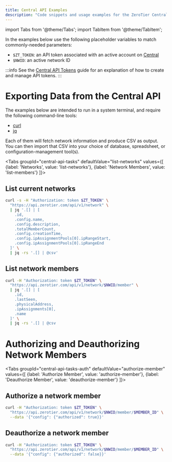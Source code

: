```yaml
---
title: Central API Examples
description: "Code snippets and usage examples for the ZeroTier Central API"
---
```


import Tabs from '@theme/Tabs';
import TabItem from '@theme/TabItem';

In the examples below use the following placeholder variables to match commonly-needed parameters:

- `$ZT_TOKEN`: an API token associated with an active account on [Central](https://my.zerotier.com)
- `$NWID`: an active network ID

:::info
See the [Central API Tokens](/api/tokens) guide for an explanation of how to create and manage API tokens.
:::

# Exporting Data from the Central API

The examples below are intended to run in a system terminal, and require the following command-line tools:

- [curl](https://curl.so)
- [jq](https://jqlang.github.io/jq/)

Each of them will fetch network information and produce CSV as output. You can then import that CSV into your choice of database, spreadsheet, or configuration-management tool(s).

<Tabs
  groupId="central-api-tasks"
  defaultValue="list-networks"
  values={[
    {label: 'Networks', value: 'list-networks'},
    {label: 'Network Members', value: 'list-members'}
  ]}>

<TabItem value="list-networks">

## List current networks

```sh
curl -s -H "Authorization: token $ZT_TOKEN" \
  "https://api.zerotier.com/api/v1/network" \
  | jq '.[] | [
    .id,
    .config.name,
    .config.description,
    .totalMemberCount,
    .config.creationTime,
    .config.ipAssignmentPools[0].ipRangeStart,
    .config.ipAssignmentPools[0].ipRangeEnd
  ]' \
  | jq -rs '.[] | @csv'
```

</TabItem>

<TabItem value="list-members">

## List network members

```sh
curl -H "Authorization: token $ZT_TOKEN" \
  "https://api.zerotier.com/api/v1/network/$NWID/member" \
  | jq '.[] | [
    .id,
    .lastSeen,
    .physicalAddress,
    .ipAssignments[0],
    .name
  ]' \
  | jq -rs '.[] | @csv
```

</TabItem>

</Tabs>

# Authorizing and Deauthorizing Network Members

<Tabs
  groupId="central-api-tasks-auth"
  defaultValue="authorize-member"
  values={[
    {label: 'Authorize Member', value: 'authorize-member'},
    {label: 'Deauthorize Member', value: 'deauthorize-member'}
  ]}>


<TabItem value="authorize-member">

## Authorize a network member

```sh
curl -H "Authorization: token $ZT_TOKEN" \
  "https://api.zerotier.com/api/v1/network/$NWID/member/$MEMBER_ID" \
  --data '{"config": {"authorized": true}}'
```

</TabItem>

<TabItem value="deauthorize-member">

## Deauthorize a network member

```sh
curl -H "Authorization: token $ZT_TOKEN" \
  "https://api.zerotier.com/api/v1/network/$NWID/member/$MEMBER_ID" \
  --data '{"config": {"authorized": false}}'
```

</TabItem>

</Tabs>